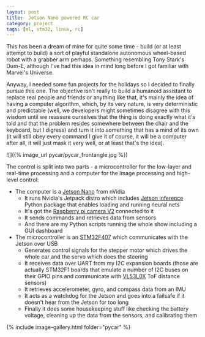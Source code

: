 ```yaml
---
layout: post
title:  Jetson Nano powered RC car
category: project
tags: [ml, stm32, linux, rc]
---
```



This has been a dream of mine for quite some time - build (or at least attempt to build) a sort of playful standalone autonomous wheel-based robot with a grabber arm perhaps. Something resembling Tony Stark's Dum-E, although I've had this idea in mind long before I got familiar with Marvel's Universe. 

Anyway, I needed some fun projects for the holidays so I decided to finally pursue this one. The objective isn't really to build a humanoid assistant to replace real people and friends or anything like that, it's mainly the idea of having a computer algorithm, which, by its very nature, is very deterministic and predictable (well, we developers might sometimes disagree with this wisdom until we reassure ourselves that the thing is doing exactly what it's told and that the problem resides somewhere between the chair and the keyboard, but I digress) and turn it into something that has a mind of its own (it will still obey every command I give it of course, it will be a computer after all, it will just mask it very well, or at least that's the idea).

![]({% image_url pycar/pycar_frontangle.jpg %})

The control is split into two parts - a microcontroller for the low-layer and real-time processing and a computer for the image processing and high-level control:
 * The computer is a [Jetson Nano](https://developer.nvidia.com/embedded/jetson-nano-developer-kit) from nVidia
    + It runs Nvidia's Jetpack distro which includes [Jetson inference](https://github.com/dusty-nv/jetson-inference) Python package that enables loading and running neural nets
    + It's got the [Raspberry pi camera V2](https://www.raspberrypi.org/products/camera-module-v2/) connected to it
    + It sends commands and retrieves data from sensors
    + And there are my Python scripts running the whole show including a GUI dashboard
* The microcontroller is an [STM32F407](https://www.st.com/en/microcontrollers-microprocessors/stm32f407-417.html) which communicates with the Jetson over USB
    + Generates control signals for the stepper motor which drives the whole car and the servo which does the steering
    + It receives data over UART from my I2C expansion boards (those are actually STM32F1 boards that emulate a number of I2C buses on their GPIO pins and communicate with [VL53L0X](https://www.adafruit.com/product/3317) ToF distance sensors)
    + It retrieves accelerometer, gyro, and compass data from an IMU
    + It acts as a watchdog for the Jetson and goes into a failsafe if it doesn't hear from the Jetson for too long
    + Finally it does some housekeeping stuff like checking the battery voltage, cleaning up the data from the sensors, and calibrating them

{% include image-gallery.html folder="pycar" %}
